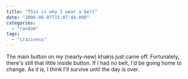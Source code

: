 ```yaml
---
title: "This is why I wear a belt"
date: "2006-08-07T15:07:44.000"
categories: 
  - "random"
tags: 
  - "craziness"
---
```


The main button on my (nearly-new) khakis just came off. Fortunately, there's still that little inside button. If I had no belt, I'd be going home to change. As it is, I think I'll survive until the day is over.

